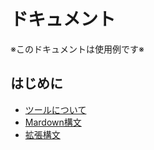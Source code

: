 # ドキュメント

※このドキュメントは使用例です※

## はじめに

- [ツールについて](./About.md)
- [Mardown構文](Syntax.md)
- [拡張構文](SyntaxExt.md)

